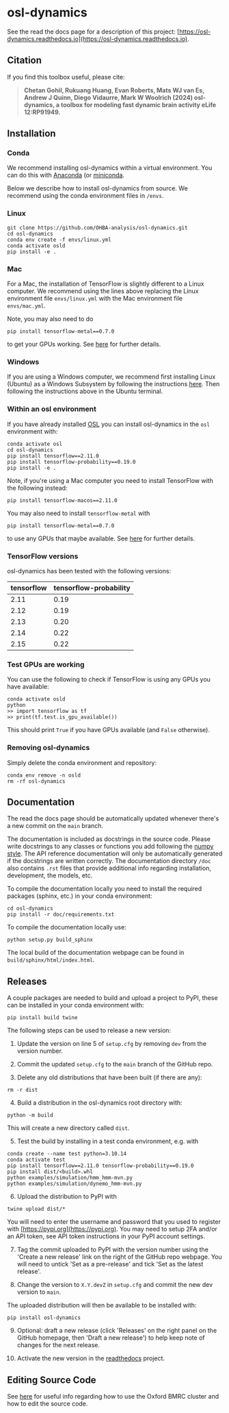 # osl-dynamics

See the read the docs page for a description of this project: [https://osl-dynamics.readthedocs.io](https://osl-dynamics.readthedocs.io).

## Citation

If you find this toolbox useful, please cite:

> **Chetan Gohil, Rukuang Huang, Evan Roberts, Mats WJ van Es, Andrew J Quinn, Diego Vidaurre, Mark W Woolrich (2024) osl-dynamics, a toolbox for modeling fast dynamic brain activity eLife 12:RP91949.**

## Installation

### Conda

We recommend installing osl-dynamics within a virtual environment. You can do this with [Anaconda](https://docs.anaconda.com/free/anaconda/install/index.html) (or [miniconda](https://docs.conda.io/projects/miniconda/en/latest/miniconda-install.html).

Below we describe how to install osl-dynamics from source. We recommend using the conda environment files in `/envs`.

### Linux

```
git clone https://github.com/OHBA-analysis/osl-dynamics.git
cd osl-dynamics
conda env create -f envs/linux.yml
conda activate osld
pip install -e .
```

### Mac

For a Mac, the installation of TensorFlow is slightly different to a Linux computer. We recommend using the lines above replacing the Linux environment file `envs/linux.yml` with the Mac environment file `envs/mac.yml`.

Note, you may also need to do
```
pip install tensorflow-metal==0.7.0
```
to get your GPUs working. See [here](https://developer.apple.com/metal/tensorflow-plugin/) for further details.

### Windows

If you are using a Windows computer, we recommend first installing Linux (Ubuntu) as a Windows Subsystem by following the instructions [here](https://ubuntu.com/wsl). Then following the instructions above in the Ubuntu terminal.

### Within an osl environment

If you have already installed [OSL](https://github.com/OHBA-analysis/osl) you can install osl-dynamics in the `osl` environment with:
```
conda activate osl
cd osl-dynamics
pip install tensorflow==2.11.0
pip install tensorflow-probability==0.19.0
pip install -e .
```
Note, if you're using a Mac computer you need to install TensorFlow with the following instead:
```
pip install tensorflow-macos==2.11.0
```
You may also need to install `tensorflow-metal` with
```
pip install tensorflow-metal==0.7.0
```
to use any GPUs that maybe available. See [here](https://developer.apple.com/metal/tensorflow-plugin/) for further details.

### TensorFlow versions

osl-dynamics has been tested with the following versions:

| tensorflow  | tensorflow-probability |
| ------------- | ------------- |
| 2.11 | 0.19  |
| 2.12 | 0.19  |
| 2.13 | 0.20  |
| 2.14 | 0.22  |
| 2.15 | 0.22  |

### Test GPUs are working

You can use the following to check if TensorFlow is using any GPUs you have available:
```
conda activate osld
python
>> import tensorflow as tf
>> print(tf.test.is_gpu_available())
```
This should print `True` if you have GPUs available (and `False` otherwise).

### Removing osl-dynamics

Simply delete the conda environment and repository:
```
conda env remove -n osld
rm -rf osl-dynamics
```

## Documentation

The read the docs page should be automatically updated whenever there's a new commit on the `main` branch.

The documentation is included as docstrings in the source code. Please write docstrings to any classes or functions you add following the [numpy style](https://numpydoc.readthedocs.io/en/latest/format.html). The API reference documentation will only be automatically generated if the docstrings are written correctly. The documentation directory `/doc` also contains `.rst` files that provide additional info regarding installation, development, the models, etc.

To compile the documentation locally you need to install the required packages (sphinx, etc.) in your conda environment:
```
cd osl-dynamics
pip install -r doc/requirements.txt
```
To compile the documentation locally use:
```
python setup.py build_sphinx
```
The local build of the documentation webpage can be found in `build/sphinx/html/index.html`.

## Releases

A couple packages are needed to build and upload a project to PyPI, these can be installed in your conda environment with:

```
pip install build twine
```

The following steps can be used to release a new version:

1. Update the version on line 5 of `setup.cfg` by removing `dev` from the version number.

2. Commit the updated `setup.cfg` to the `main` branch of the GitHub repo.

3. Delete any old distributions that have been built (if there are any):
```
rm -r dist
```

4. Build a distribution in the osl-dynamics root directory with:
```
python -m build
```
This will create a new directory called `dist`.

5. Test the build by installing in a test conda environment, e.g. with
```
conda create --name test python=3.10.14
conda activate test
pip install tensorflow==2.11.0 tensorflow-probability==0.19.0
pip install dist/<build>.whl
python examples/simulation/hmm_hmm-mvn.py
python examples/simulation/dynemo_hmm-mvn.py
```

6. Upload the distribution to PyPI with
```
twine upload dist/*
```
You will need to enter the username and password that you used to register with [https://pypi.org](https://pypi.org). You may need to setup 2FA and/or an API token, see API token instructions in your PyPI account settings.

7. Tag the commit uploaded to PyPI with the version number using the 'Create a new release' link on the right of the GitHub repo webpage. You will need to untick 'Set as a pre-release' and tick 'Set as the latest release'.

8. Change the version to `X.Y.devZ` in `setup.cfg` and commit the new dev version to `main`.

The uploaded distribution will then be available to be installed with:
```
pip install osl-dynamics
```

9. Optional: draft a new release (click 'Releases' on the right panel on the GitHub homepage, then 'Draft a new release') to help keep note of changes for the next release.

10. Activate the new version in the [readthedocs](https://readthedocs.org/projects/osl-dynamics) project.

## Editing Source Code

See [here](https://github.com/OHBA-analysis/osl-dynamics/blob/main/doc/using_bmrc.rst) for useful info regarding how to use the Oxford BMRC cluster and how to edit the source code.
